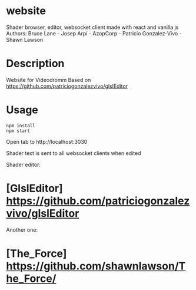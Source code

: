 # website

Shader browser, editor, websocket client made with react and vanilla js
Authors: Bruce Lane - Josep Arpí - AzopCorp - Patricio Gonzalez-Vivo - Shawn Lawson

# Description
Website for Videodromm
Based on https://github.com/patriciogonzalezvivo/glslEditor

# Usage
```
npm install
npm start
```

Open tab to http://localhost:3030

Shader text is sent to all websocket clients when edited

Shader editor:
# [GlslEditor] https://github.com/patriciogonzalezvivo/glslEditor 

Another one:
# [The_Force] https://github.com/shawnlawson/The_Force/